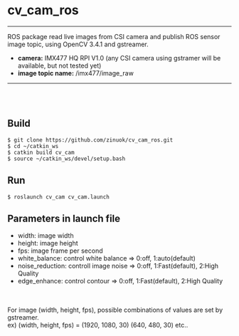 # cv_cam_ros

***
ROS package read live images from CSI camera and publish ROS sensor image topic, using OpenCV 3.4.1 and gstreamer.<br>
+ **camera:** IMX477 HQ RPI V1.0 (any CSI camera using gstramer will be available, but not tested yet) 
+ **image topic name:** /imx477/image_raw
***
<br><br>

## Build
```
$ git clone https://github.com/zinuok/cv_cam_ros.git
$ cd ~/catkin_ws
$ catkin build cv_cam
$ source ~/catkin_ws/devel/setup.bash
```

## Run
```
$ roslaunch cv_cam cv_cam.launch
```

## Parameters in launch file
+ width: image width
+ height: image height
+ fps: image frame per second
+ white_balance: control white balance  => 0:off, 1:auto(default)
+ noise_reduction: controll image noise => 0:off, 1:Fast(default), 2:High Quality
+ edge_enhance: control contour         => 0:off, 1:Fast(default), 2:High Quality

<br><br>
For image (width, height, fps), possible combinations of values are set by gstreamer.<br>
ex) (width, height, fps) = (1920, 1080, 30)   (640, 480, 30)  etc..
